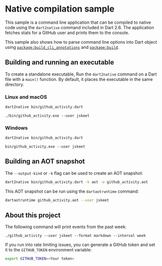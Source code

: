 # Native compilation sample

This sample is a command line application that can be compiled to native code
using the `dart2native` command included in Dart 2.6. The application fetches
stats for a GitHub user and prints them to the console.

This sample also shows how to parse command line options into Dart object using
[`package:build_cli_annotations`][build-cli] and [`package:build`][build].

## Building and running an executable
To create a standalone executable, Run the `dart2native` command on a Dart file
with a `main()` function. By default, it places the executable in the same
directory.

### Linux and macOS

```bash
dart2native bin/github_activity.dart
```

```
./bin/github_activity.exe --user jskeet
```

### Windows

```bash
dart2native bin/github_activity.dart 
```

```
bin/github_activity.exe --user jskeet
```

## Building an AOT snapshot
The `--output-kind` or `-k` flag can be used to create an AOT snapshot:

```bash
dart2native bin/github_activity.dart -k aot -o github_activity.aot
```

This AOT snapshot can be run using the `dartaotruntime` command:

```bash
dartaotruntime github_activity.aot --user jskeet
```

## About this project
The following command will print events from the past week:

```
./github_activity --user jskeet --format markdown --interval week
```

If you run into rate limiting issues, you can generate a GitHub token and set it
to the `GITHUB_TOKEN` environment variable:

```bash
export GITHUB_TOKEN=<Your token>
```

[build]: https://pub.dev/packages/build
[build-cli]: https://pub.dev/packages/build_cli_annotations
[snapshots]: https://github.com/dart-lang/sdk/wiki/Snapshots
